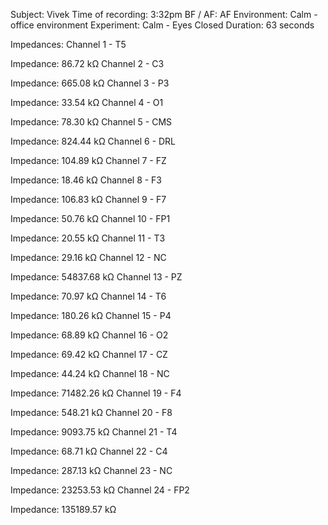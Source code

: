Subject: Vivek
Time of recording: 3:32pm
BF / AF: AF
Environment: Calm - office environment
Experiment: Calm - Eyes Closed
Duration: 63 seconds

Impedances:
Channel 1 - T5

Impedance: 86.72 kΩ
Channel 2 - C3

Impedance: 665.08 kΩ
Channel 3 - P3

Impedance: 33.54 kΩ
Channel 4 - O1

Impedance: 78.30 kΩ
Channel 5 - CMS

Impedance: 824.44 kΩ
Channel 6 - DRL

Impedance: 104.89 kΩ
Channel 7 - FZ

Impedance: 18.46 kΩ
Channel 8 - F3

Impedance: 106.83 kΩ
Channel 9 - F7

Impedance: 50.76 kΩ
Channel 10 - FP1

Impedance: 20.55 kΩ
Channel 11 - T3

Impedance: 29.16 kΩ
Channel 12 - NC

Impedance: 54837.68 kΩ
Channel 13 - PZ

Impedance: 70.97 kΩ
Channel 14 - T6

Impedance: 180.26 kΩ
Channel 15 - P4

Impedance: 68.89 kΩ
Channel 16 - O2

Impedance: 69.42 kΩ
Channel 17 - CZ

Impedance: 44.24 kΩ
Channel 18 - NC

Impedance: 71482.26 kΩ
Channel 19 - F4

Impedance: 548.21 kΩ
Channel 20 - F8

Impedance: 9093.75 kΩ
Channel 21 - T4

Impedance: 68.71 kΩ
Channel 22 - C4

Impedance: 287.13 kΩ
Channel 23 - NC

Impedance: 23253.53 kΩ
Channel 24 - FP2

Impedance: 135189.57 kΩ